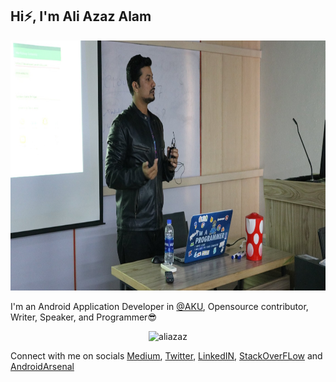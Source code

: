 ## Hi⚡, I'm Ali Azaz Alam
<img alt="Profile Pic" src="https://raw.githubusercontent.com/AliAzaz/AliAzaz/master/images/speaking_iba_01.jpg" height="400" width="750" />

I'm an Android Application Developer in [@AKU](https://www.aku.edu/Pages/home.aspx), Opensource contributor, Writer, Speaker, and Programmer😎

<p align="center"> <img src="https://github-readme-stats.vercel.app/api?username=AliAzaz&count_private=true&show_icons=true&theme=radical" alt='aliazaz' /> </p>

Connect with me on socials [Medium](https://medium.com/@ali.azaz.alam), [Twitter](https://twitter.com/AliAzazAlam1), [LinkedIN](https://www.linkedin.com/in/aliazazalam), [StackOverFLow](https://stackoverflow.com/users/9764941/ali-azaz-alam) and [AndroidArsenal](https://android-arsenal.com/user/AliAzaz)
